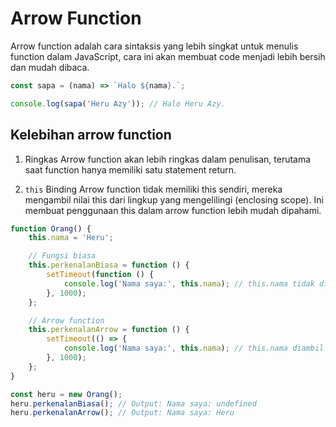 # Arrow Function

Arrow function adalah cara sintaksis yang lebih singkat untuk menulis function dalam JavaScript, cara ini akan membuat code menjadi lebih bersih dan mudah dibaca.

```javascript
const sapa = (nama) => `Halo ${nama}.`;

console.log(sapa('Heru Azy')); // Halo Heru Azy.
```

## **Kelebihan arrow function**

1. Ringkas
   Arrow function akan lebih ringkas dalam penulisan, terutama saat function hanya memiliki satu statement return.

2. `this` Binding
   Arrow function tidak memiliki this sendiri, mereka mengambil nilai this dari lingkup yang mengelilingi (enclosing scope). Ini membuat penggunaan this dalam arrow function lebih mudah dipahami.

```javascript
function Orang() {
	this.nama = 'Heru';

	// Fungsi biasa
	this.perkenalanBiasa = function () {
		setTimeout(function () {
			console.log('Nama saya:', this.nama); // this.nama tidak ditemukan (undefined)
		}, 1000);
	};

	// Arrow function
	this.perkenalanArrow = function () {
		setTimeout(() => {
			console.log('Nama saya:', this.nama); // this.nama diambil dari lingkup Orang
		}, 1000);
	};
}

const heru = new Orang();
heru.perkenalanBiasa(); // Output: Nama saya: undefined
heru.perkenalanArrow(); // Output: Nama saya: Heru
```
